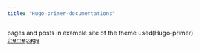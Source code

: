 ```yaml
---
title: "Hugo-primer-documentations"
---
```


pages and posts in example site of the theme used(Hugo-primer) [themepage](https://themes.gohugo.io/hugo-primer/)